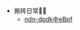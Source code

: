 * 搬砖日常🧑‍💻
  <!-- * [待办](/daily/main.md)
  * [pmir](/daily/pmir.md) -->
  * [ndn-dpdk中eBpf](/daily/bpf.md)
<!-- * 技术分享🤖
  * [计算机保研文书](/share/talk.md)
  * [电子书](/share/note.md) -->